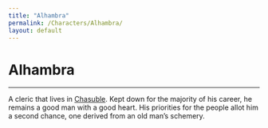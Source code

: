 ```yaml
---
title: "Alhambra"
permalink: /Characters/Alhambra/
layout: default
---
```

# Alhambra
---
A cleric that lives in [Chasuble](../../_Atlas/ArtoriansArchives/Chasuble.md). Kept down for the majority of his career, he remains a good man with a good heart. His priorities for the people allot him a second chance, one derived from an old man’s schemery.